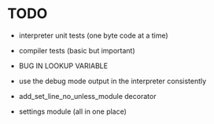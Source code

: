 TODO
======

 - interpreter unit tests (one byte code at a time)
 
 - compiler tests (basic but important)
 
 - BUG IN LOOKUP VARIABLE
 
 - use the debug mode output in the interpreter consistently
 - add_set_line_no_unless_module decorator
 - settings module (all in one place)
